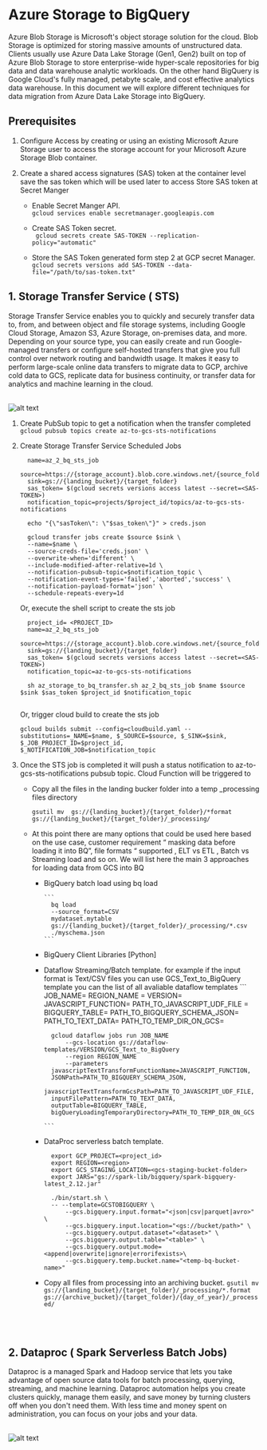 # Azure Storage to BigQuery

Azure Blob Storage is Microsoft's object storage solution for the cloud. Blob Storage is optimized for storing massive amounts of unstructured data. Clients usually use Azure Data Lake Storage (Gen1, Gen2) built on top of Azure Blob Storage  to store enterprise-wide hyper-scale repositories for big data and data warehouse analytic workloads. On the other hand BigQuery is Google Cloud's fully managed, petabyte scale, and cost effective analytics data warehouse. In this document we will explore different techniques for data migration from Azure Data Lake Storage into BigQuery. 


## Prerequisites
1. Configure Access by creating or using an existing Microsoft Azure Storage user to access the storage account for your Microsoft Azure Storage Blob container.

2. Create a shared access signatures (SAS) token at the container level save the sas token which will be used later to access 
Store SAS token at  Secret Manger <br />

   * Enable Secret Manger API.<br />
   ``` gcloud services enable secretmanager.googleapis.com ``` <br />

   * Create SAS Token secret. <br />
   ``` gcloud secrets create SAS-TOKEN --replication-policy="automatic"``` <br />

   * Store the SAS Token generated form step 2 at GCP secret Manager.<br />
   ``` gcloud secrets versions add SAS-TOKEN --data-file="/path/to/sas-token.txt" ``` <br />


## 1. Storage Transfer Service ( STS) 
Storage Transfer Service enables you to quickly and securely transfer data to, from, and between object and file storage systems, including Google Cloud Storage, Amazon S3, Azure Storage, on-premises data, and more. Depending on your source type, you can easily create and run Google-managed transfers or configure self-hosted transfers that give you full control over network routing and bandwidth usage. It makes it easy to perform large-scale online data transfers to migrate data to GCP, archive cold data to GCS, replicate data for business continuity, or transfer data for analytics and machine learning in the cloud. <br/><br/>

![alt text](https://github.com/mokhahmed/azure_storage_to_bigquery/blob/main/storage_transfer_service/reference_architecture.png?raw=true)


1. Create PubSub topic to get a notification when the transfer completed <br />
    ```gcloud pubsub topics create az-to-gcs-sts-notifications```


2. Create Storage Transfer Service Scheduled Jobs
    
    ```
      name=az_2_bq_sts_job
      source=https://{storage_account}.blob.core.windows.net/{source_folder}
      sink=gs://{landing_bucket}/{target_folder}
      sas_token= $(gcloud secrets versions access latest --secret=<SAS-TOKEN>)
      notification_topic=projects/$project_id/topics/az-to-gcs-sts-notifications 
      
      echo "{\"sasToken\": \"$sas_token\"}" > creds.json 

      gcloud transfer jobs create $source $sink \
      --name=$name \
      --source-creds-file='creds.json' \
      --overwrite-when='different' \
      --include-modified-after-relative=1d \
      --notification-pubsub-topic=$notification_topic \
      --notification-event-types='failed','aborted','success' \
      --notification-payload-format='json' \
      --schedule-repeats-every=1d
    ```
    
    Or, execute the shell script to create the sts job 
    
    ```
      project_id= <PROJECT_ID>
      name=az_2_bq_sts_job
      source=https://{storage_account}.blob.core.windows.net/{source_folder}
      sink=gs://{landing_bucket}/{target_folder}
      sas_token= $(gcloud secrets versions access latest --secret=<SAS-TOKEN>)
      notification_topic=az-to-gcs-sts-notifications 

      sh az_storage_to_bq_transfer.sh az_2_bq_sts_job $name $source $sink $sas_token $project_id $notification_topic
      
    ```
    
    Or,  trigger cloud build to create the sts job 
    
    ```
    gcloud builds submit --config=cloudbuild.yaml --substitutions=_NAME=$name, $_SOURCE=$source, $_SINK=$sink, $_JOB_PROJECT_ID=$project_id, $_NOTIFICATION_JOB=$notification_topic
    ```
3. Once the STS job is completed it will push a status notification to az-to-gcs-sts-notifications pubsub topic.
Cloud Function will be triggered to 
    * Copy all the files in the landing bucker folder into a temp _processing files directory 
   
        ```gsutil mv  gs://{landing_bucket}/{target_folder}/*format gs://{landing_bucket}/{target_folder}/_processing/ ``` 

   * At this point there are many options that could be used here based on the use case, customer requirement “ masking data before loading it into BQ”,  file formats “ supported , ELT vs ETL , Batch vs Streaming load and so on. We will list here the main 3 approaches for loading data from GCS into BQ 
        * BigQuery batch load using bq load 
        
              ``` 
                bq load 
                --source_format=CSV 
                mydataset.mytable  
                gs://{landing_bucket}/{target_folder}/_processing/*.csv 
                ./myschema.json
              ``` 

        * BigQuery Client Libraries [Python] 
        
        * Dataflow Streaming/Batch template.
          for example if the input format is Text/CSV files you can use GCS_Text_to_BigQuery template you can the list of all avaliable dataflow templates
              ```
                JOB_NAME= 
                REGION_NAME = 
                VERSION= 
                JAVASCRIPT_FUNCTION= 
                PATH_TO_JAVASCRIPT_UDF_FILE = 
                BIGQUERY_TABLE=
                PATH_TO_BIGQUERY_SCHEMA_JSON= 
                PATH_TO_TEXT_DATA= 
                PATH_TO_TEMP_DIR_ON_GCS= 
                
                gcloud dataflow jobs run JOB_NAME 
                    --gcs-location gs://dataflow-templates/VERSION/GCS_Text_to_BigQuery 
                    --region REGION_NAME 
                    --parameters 
                javascriptTextTransformFunctionName=JAVASCRIPT_FUNCTION,
                JSONPath=PATH_TO_BIGQUERY_SCHEMA_JSON,
                javascriptTextTransformGcsPath=PATH_TO_JAVASCRIPT_UDF_FILE,
                inputFilePattern=PATH_TO_TEXT_DATA,
                outputTable=BIGQUERY_TABLE,
                bigQueryLoadingTemporaryDirectory=PATH_TO_TEMP_DIR_ON_GCS
                
              ```

      * DataProc serverless batch template. 
        
      
          ```
            export GCP_PROJECT=<project_id>
            export REGION=<region>
            export GCS_STAGING_LOCATION=<gcs-staging-bucket-folder> 
            export JARS="gs://spark-lib/bigquery/spark-bigquery-latest_2.12.jar"

            ./bin/start.sh \
            -- --template=GCSTOBIGQUERY \
                --gcs.bigquery.input.format="<json|csv|parquet|avro>" \
                --gcs.bigquery.input.location="<gs://bucket/path>" \
                --gcs.bigquery.output.dataset="<dataset>" \
                --gcs.bigquery.output.table="<table>" \
                --gcs.bigquery.output.mode=<append|overwrite|ignore|errorifexists>\
                --gcs.bigquery.temp.bucket.name="<temp-bq-bucket-name>"
          ```
          
      * Copy all files from processing into an archiving bucket.
        ```gsutil mv gs://{landing_bucket}/{target_folder}/_processing/*.format  gs://{archive_bucket}/{target_folder}/{day_of_year}/_processed/  ``` 

  
<br/><br/>
## 2. Dataproc ( Spark Serverless Batch Jobs) 

Dataproc is a managed Spark and Hadoop service that lets you take advantage of open source data tools for batch processing, querying, streaming, and machine learning. Dataproc automation helps you create clusters quickly, manage them easily, and save money by turning clusters off when you don't need them. With less time and money spent on administration, you can focus on your jobs and your data. <br/><br/>

![alt text](https://github.com/mokhahmed/azure_storage_to_bigquery/blob/main/dataproc_template/reference_architecture.png?raw=true)

